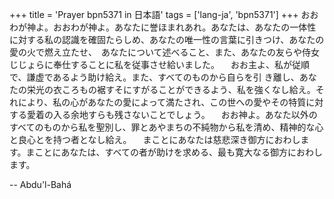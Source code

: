 +++
title = 'Prayer bpn5371 in 日本語'
tags = ['lang-ja', 'bpn5371']
+++
おおわが神よ。おおわが神よ。あなたに誉ほまれあれ。あなたは、あなたの一体性に対する私の認識を確固たらしめ、あなたの唯一性の言葉に引きつけ、あなたの愛の火で燃え立たせ、　あなたについて述べること、また、あなたの友らや侍女じじょらに奉仕することに私を従事させ給いました。
　おお主よ、私が従順で、謙虚であるよう助け給え。また、すべてのものから自らを引
き離し、あなたの栄光の衣ころもの裾すそにすがることができるよう、私を強くなし給え。それにより、私の心があなたの愛によって満たされ、この世への愛やその特質に対する愛着の入る余地すらも残さないことでしょう。
　おお神よ。あなた以外のすべてのものから私を聖別し、罪とあやまちの不純物から私を清め、精神的な心と良心とを持つ者となし給え。
　まことにあなたは慈悲深き御方におわします。まことにあなたは、すべての者が助けを求める、最も寛大なる御方におわします。

-- Abdu'l-Bahá

